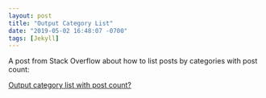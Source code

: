 ```yaml
---
layout: post
title: "Output Category List"
date: "2019-05-02 16:48:07 -0700"
tags: [Jekyll]
---
```


A post from Stack Overflow about how to list posts by categories with post count:

[Output category list with post count?](https://stackoverflow.com/questions/20945944/jekyll-liquid-output-category-list-with-post-count)
